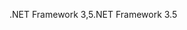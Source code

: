  <span data-ttu-id="2e70e-101">.NET Framework 3,5</span><span class="sxs-lookup"><span data-stu-id="2e70e-101">.NET Framework 3.5</span></span> 
